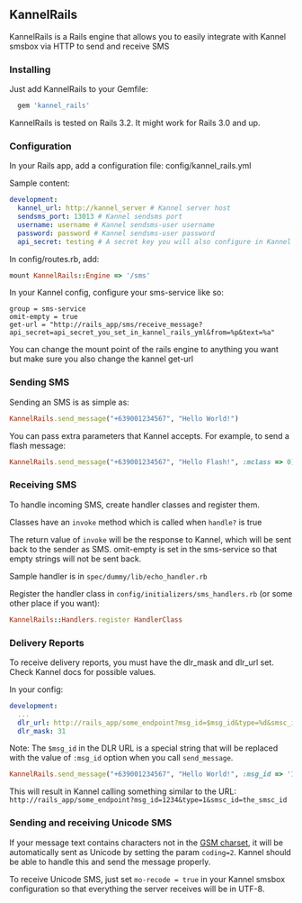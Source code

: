 ## KannelRails

KannelRails is a Rails engine that allows you to easily integrate with Kannel smsbox via HTTP to send and receive SMS

### Installing

Just add KannelRails to your Gemfile:

```ruby
  gem 'kannel_rails'
```

KannelRails is tested on Rails 3.2. It might work for Rails 3.0 and up.

### Configuration

In your Rails app, add a configuration file: config/kannel_rails.yml

Sample content:

```yaml
development:
  kannel_url: http://kannel_server # Kannel server host
  sendsms_port: 13013 # Kannel sendsms port
  username: username # Kannel sendsms-user username
  password: password # Kannel sendsms-user password
  api_secret: testing # A secret key you will also configure in Kannel for extra security
```

In config/routes.rb, add:

```ruby
mount KannelRails::Engine => '/sms'
```

In your Kannel config, configure your sms-service like so:

```
group = sms-service
omit-empty = true
get-url = "http://rails_app/sms/receive_message?api_secret=api_secret_you_set_in_kannel_rails_yml&from=%p&text=%a"
```

You can change the mount point of the rails engine to anything you want but make sure you also change the kannel get-url

### Sending SMS

Sending an SMS is as simple as:

```ruby
KannelRails.send_message("+639001234567", "Hello World!")
```

You can pass extra parameters that Kannel accepts. For example, to send a flash message:

```ruby
KannelRails.send_message("+639001234567", "Hello Flash!", :mclass => 0)
```

### Receiving SMS

To handle incoming SMS, create handler classes and register them.

Classes have an `invoke` method which is called when `handle?` is true

The return value of `invoke` will be the response to Kannel, which will be sent back to the sender as SMS. omit-empty is set in the sms-service so that empty strings will not be sent back.

Sample handler is in `spec/dummy/lib/echo_handler.rb`

Register the handler class in `config/initializers/sms_handlers.rb` (or some other place if you want):

```ruby
KannelRails::Handlers.register HandlerClass
```

### Delivery Reports

To receive delivery reports, you must have the dlr_mask and dlr_url set. Check Kannel docs for possible values.

In your config:

```yaml
development:
  ...
  dlr_url: http://rails_app/some_endpoint?msg_id=$msg_id&type=%d&smsc_id=%i
  dlr_mask: 31
```

Note: The `$msg_id` in the DLR URL is a special string that will be replaced with the value of `:msg_id` option when you call `send_message`.

```ruby
KannelRails.send_message("+639001234567", "Hello World!", :msg_id => '1234')
```

This will result in Kannel calling something similar to the URL: `http://rails_app/some_endpoint?msg_id=1234&type=1&smsc_id=the_smsc_id`

### Sending and receiving Unicode SMS

If your message text contains characters not in the [GSM charset](http://en.wikipedia.org/wiki/GSM_03.38), it will be automatically sent as Unicode by setting the param `coding=2`. Kannel should be able to handle this and send the message properly.

To receive Unicode SMS, just set `mo-recode = true` in your Kannel smsbox configuration so that everything the server receives will be in UTF-8.

